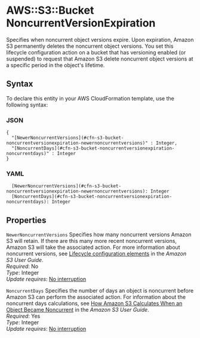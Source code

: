 # AWS::S3::Bucket NoncurrentVersionExpiration<a name="aws-properties-s3-bucket-noncurrentversionexpiration"></a>

Specifies when noncurrent object versions expire\. Upon expiration, Amazon S3 permanently deletes the noncurrent object versions\. You set this lifecycle configuration action on a bucket that has versioning enabled \(or suspended\) to request that Amazon S3 delete noncurrent object versions at a specific period in the object's lifetime\.

## Syntax<a name="aws-properties-s3-bucket-noncurrentversionexpiration-syntax"></a>

To declare this entity in your AWS CloudFormation template, use the following syntax:

### JSON<a name="aws-properties-s3-bucket-noncurrentversionexpiration-syntax.json"></a>

```
{
  "[NewerNoncurrentVersions](#cfn-s3-bucket-noncurrentversionexpiration-newernoncurrentversions)" : Integer,
  "[NoncurrentDays](#cfn-s3-bucket-noncurrentversionexpiration-noncurrentdays)" : Integer
}
```

### YAML<a name="aws-properties-s3-bucket-noncurrentversionexpiration-syntax.yaml"></a>

```
  [NewerNoncurrentVersions](#cfn-s3-bucket-noncurrentversionexpiration-newernoncurrentversions): Integer
  [NoncurrentDays](#cfn-s3-bucket-noncurrentversionexpiration-noncurrentdays): Integer
```

## Properties<a name="aws-properties-s3-bucket-noncurrentversionexpiration-properties"></a>

`NewerNoncurrentVersions`  <a name="cfn-s3-bucket-noncurrentversionexpiration-newernoncurrentversions"></a>
Specifies how many noncurrent versions Amazon S3 will retain\. If there are this many more recent noncurrent versions, Amazon S3 will take the associated action\. For more information about noncurrent versions, see [Lifecycle configuration elements](https://docs.aws.amazon.com/AmazonS3/latest/userguide/intro-lifecycle-rules.html) in the *Amazon S3 User Guide*\.  
*Required*: No  
*Type*: Integer  
*Update requires*: [No interruption](https://docs.aws.amazon.com/AWSCloudFormation/latest/UserGuide/using-cfn-updating-stacks-update-behaviors.html#update-no-interrupt)

`NoncurrentDays`  <a name="cfn-s3-bucket-noncurrentversionexpiration-noncurrentdays"></a>
Specifies the number of days an object is noncurrent before Amazon S3 can perform the associated action\. For information about the noncurrent days calculations, see [How Amazon S3 Calculates When an Object Became Noncurrent](https://docs.aws.amazon.com/AmazonS3/latest/dev/intro-lifecycle-rules.html#non-current-days-calculations) in the *Amazon S3 User Guide*\.  
*Required*: Yes  
*Type*: Integer  
*Update requires*: [No interruption](https://docs.aws.amazon.com/AWSCloudFormation/latest/UserGuide/using-cfn-updating-stacks-update-behaviors.html#update-no-interrupt)